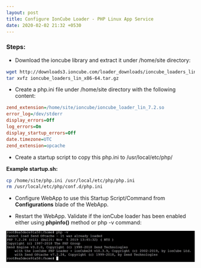 ```yaml
---
layout: post
title: Configure IonCube Loader - PHP Linux App Service
date: 2020-02-02 21:32 +0530
---
```


### Steps:

- Download the ioncube library and extract it under /home/site directory:

```sh
wget http://downloads3.ioncube.com/loader_downloads/ioncube_loaders_lin_x86-64.tar.gz
tar xvfz ioncube_loaders_lin_x86-64.tar.gz
```

- Create a php.ini file under /home/site directory with the following content:  

```ini
zend_extension=/home/site/ioncube/ioncube_loader_lin_7.2.so  
error_log=/dev/stderr  
display_errors=Off  
log_errors=On  
display_startup_errors=Off  
date.timezone=UTC  
zend_extension=opcache  
```

- Create a startup script to copy this php.ini to /usr/local/etc/php/

__Example startup.sh:__

```sh
cp /home/site/php.ini /usr/local/etc/php/php.ini
rm /usr/local/etc/php/conf.d/php.ini
```

- Configure WebApp to use this Startup Script/Command from __Configurations__ blade of the WebApp.

- Restart the WebApp. Validate if the ionCube loader has been enabled either using __phpinfo()__ method or php -v command:

![ioncube](/assets/ioncube.jpg)